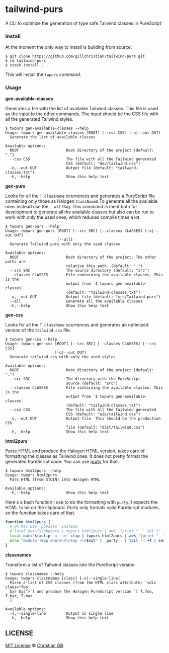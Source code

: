 # tailwind-purs

A CLI to optimize the generation of type safe Tailwind classes in PureScript

### Install

At the moment the only way to install is building from source:

```
$ git clone https://github.com/gillchristian/tailwind-purs.git
$ cd tailwind-purs
$ stack install .
```

This will install the `twpurs` command.

### Usage

**gen-available-classes**

Generates a file with the list of available Tailwind classes. This file is used
as the input to the other commands. The input should be the CSS file with all
the generated Tailwind styles.

```
$ twpurs gen-available-classes --help
Usage: twpurs gen-available-classes [ROOT] [--css CSS] [-o|--out OUT]
  Generate the list of available classes

Available options:
  ROOT                     Root directory of the project (default: ".")
  --css CSS                The file with all the Tailwind generated
                           CSS (default: "dev/tailwind.css")
  -o,--out OUT             Output file (default: "tailwind-classes.txt")
  -h,--help                Show this help text
```

**gen-purs**

Looks for all the `T.className` ocurrences and generates a  PureScript file
containing only those as Halogen `ClassName`s.To generate all the available ones
instead use the `--all` flag. This command is ment both for development to
generate all the available classes but also can be run to work with only the
used ones, which reduces compile times a lot.

```
$ twpurs gen-purs --help
Usage: twpurs gen-purs [ROOT] [--src SRC] [--classes CLASSES] [-o|--out OUT]
                       [--all]
  Generate Tailwind.purs with only the used classes

Available options:
  ROOT                     Root directory of the project. The other paths are
                           relative this path. (default: ".")
  --src SRC                The source directory (default: "src")
  --classes CLASSES        File containing the available classes. This is the
                           output from `$ twpurs gen-available-classes`
                           (default: "tailwind-classes.txt")
  -o,--out OUT             Output file (default: "src/Tailwind.purs")
  --all                    Generate all the available classes
  -h,--help                Show this help text
```

**gen-css**

Looks for all the `T.className` ocurrences and generates an optimized version of
the `tailwind.css` file.

```
$ twpurs gen-css --help
Usage: twpurs gen-css [ROOT] [--src SRC] [--classes CLASSES] [--css CSS]
                      [-o|--out OUT]
  Generate tailwind.css with only the used styles

Available options:
  ROOT                     Root directory of the project (default: ".")
  --src SRC                The directory with the PureScript
                           source (default: "src")
  --classes CLASSES        File containing the available classes. This is the
                           output from `$ twpurs gen-available-classes`
                           (default: "tailwind-classes.txt")
  --css CSS                The file with all the Tailwind generated
                           CSS (default: "wip/tailwind.css")
  -o,--out OUT             Output file. This should be the production CSS
                           file (default: "dist/tailwind.css")
  -h,--help                Show this help text
```

**html2purs**

Parse HTML and produce the Halogen HTML version, takes care of formatting the
classes as Tailwind ones. It does not pretty format the generated PureScript
code. You can use [purty](https://gitlab.com/joneshf/purty) for that.

```
$ twpurs html2purs --help
Usage: twpurs html2purs 
  Pars HTML (from STDIN) into Halogen HTML

Available options:
  -h,--help                Show this help text
```

Here's a bash function I use to do the formatting with `purty`.It expects the
HTML to be on the clipboard. Purty only formats valid PureScript modules, so the
function takes care of that. 

```bash
function html2purs {
  # On Mac use `pbpaste` instead
  # local out="$(pbpaste | twpurs html2purs | awk '{print "  " $0}')"
  local out="$(xclip -o -sel clip | twpurs html2purs | awk '{print "  " $0}')"
  echo "module Temp where\n\ntmp =\n$out" |  purty - | tail -n +4 | sed 's/^  //'
}
```

**classnames**

Transform a list of Tailwind classes into the PureScript version.

```
$ twpurs classnames --help
Usage: twpurs classnames [class] [-s|--single-line]
  Parse a list of CSS classes (from the HTML class attribute: `<div class="foo
  bar baz">`) and produce the Halogen PureScript version `[ T.foo, T.bar, T.baz
  ]`

Available options:
  -s,--single-line         Output in single line
  -h,--help                Show this help text
```

## LICENSE

[MIT License](https://github.com/gillchristian/tailwind-purs/blob/master/LICENSE) ©
[Christian Gill](https://gillchristian.xyz)

